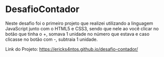 # DesafioContador
Neste desafio foi o primeiro projeto que realizei utilizando a linguagem JavaScript junto com o HTML5 e CSS3, sendo que nele ao você clicar no botão que tinha o +,
somava 1 unidade no número que estava e caso clicasse no botão com -, subtraia 1 unidade.

Link do Projeto:
https://ericks4ntos.github.io/desafio-contador/
